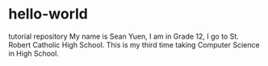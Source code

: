 # hello-world
tutorial repository
My name is Sean Yuen, I am in Grade 12, I go to St. Robert Catholic High School. This is my third time taking Computer Science in High School.
